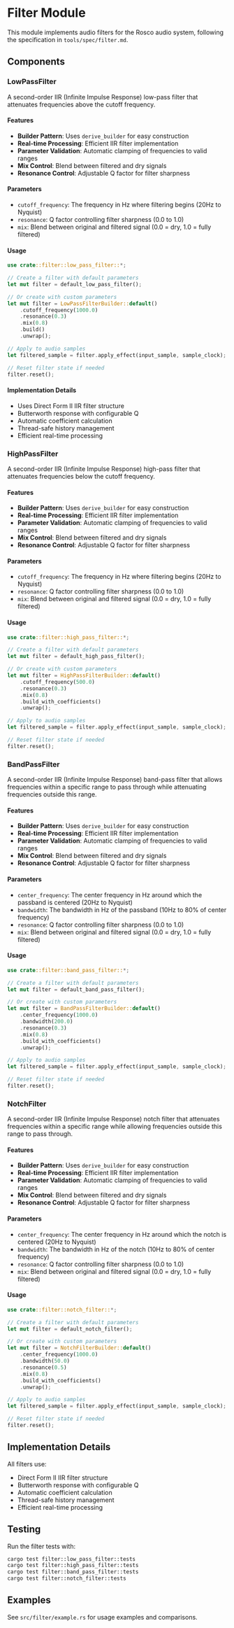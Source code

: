# Filter Module

This module implements audio filters for the Rosco audio system, following the specification in `tools/spec/filter.md`.

## Components

### LowPassFilter

A second-order IIR (Infinite Impulse Response) low-pass filter that attenuates frequencies above the cutoff frequency.

#### Features

- **Builder Pattern**: Uses `derive_builder` for easy construction
- **Real-time Processing**: Efficient IIR filter implementation
- **Parameter Validation**: Automatic clamping of frequencies to valid ranges
- **Mix Control**: Blend between filtered and dry signals
- **Resonance Control**: Adjustable Q factor for filter sharpness

#### Parameters

- `cutoff_frequency`: The frequency in Hz where filtering begins (20Hz to Nyquist)
- `resonance`: Q factor controlling filter sharpness (0.0 to 1.0)
- `mix`: Blend between original and filtered signal (0.0 = dry, 1.0 = fully filtered)

#### Usage

```rust
use crate::filter::low_pass_filter::*;

// Create a filter with default parameters
let mut filter = default_low_pass_filter();

// Or create with custom parameters
let mut filter = LowPassFilterBuilder::default()
    .cutoff_frequency(1000.0)
    .resonance(0.3)
    .mix(0.8)
    .build()
    .unwrap();

// Apply to audio samples
let filtered_sample = filter.apply_effect(input_sample, sample_clock);

// Reset filter state if needed
filter.reset();
```

#### Implementation Details

- Uses Direct Form II IIR filter structure
- Butterworth response with configurable Q
- Automatic coefficient calculation
- Thread-safe history management
- Efficient real-time processing

### HighPassFilter

A second-order IIR (Infinite Impulse Response) high-pass filter that attenuates frequencies below the cutoff frequency.

#### Features

- **Builder Pattern**: Uses `derive_builder` for easy construction
- **Real-time Processing**: Efficient IIR filter implementation
- **Parameter Validation**: Automatic clamping of frequencies to valid ranges
- **Mix Control**: Blend between filtered and dry signals
- **Resonance Control**: Adjustable Q factor for filter sharpness

#### Parameters

- `cutoff_frequency`: The frequency in Hz where filtering begins (20Hz to Nyquist)
- `resonance`: Q factor controlling filter sharpness (0.0 to 1.0)
- `mix`: Blend between original and filtered signal (0.0 = dry, 1.0 = fully filtered)

#### Usage

```rust
use crate::filter::high_pass_filter::*;

// Create a filter with default parameters
let mut filter = default_high_pass_filter();

// Or create with custom parameters
let mut filter = HighPassFilterBuilder::default()
    .cutoff_frequency(500.0)
    .resonance(0.3)
    .mix(0.8)
    .build_with_coefficients()
    .unwrap();

// Apply to audio samples
let filtered_sample = filter.apply_effect(input_sample, sample_clock);

// Reset filter state if needed
filter.reset();
```

### BandPassFilter

A second-order IIR (Infinite Impulse Response) band-pass filter that allows frequencies within a specific range to pass through while attenuating frequencies outside this range.

#### Features

- **Builder Pattern**: Uses `derive_builder` for easy construction
- **Real-time Processing**: Efficient IIR filter implementation
- **Parameter Validation**: Automatic clamping of frequencies to valid ranges
- **Mix Control**: Blend between filtered and dry signals
- **Resonance Control**: Adjustable Q factor for filter sharpness

#### Parameters

- `center_frequency`: The center frequency in Hz around which the passband is centered (20Hz to Nyquist)
- `bandwidth`: The bandwidth in Hz of the passband (10Hz to 80% of center frequency)
- `resonance`: Q factor controlling filter sharpness (0.0 to 1.0)
- `mix`: Blend between original and filtered signal (0.0 = dry, 1.0 = fully filtered)

#### Usage

```rust
use crate::filter::band_pass_filter::*;

// Create a filter with default parameters
let mut filter = default_band_pass_filter();

// Or create with custom parameters
let mut filter = BandPassFilterBuilder::default()
    .center_frequency(1000.0)
    .bandwidth(200.0)
    .resonance(0.3)
    .mix(0.8)
    .build_with_coefficients()
    .unwrap();

// Apply to audio samples
let filtered_sample = filter.apply_effect(input_sample, sample_clock);

// Reset filter state if needed
filter.reset();
```

### NotchFilter

A second-order IIR (Infinite Impulse Response) notch filter that attenuates frequencies within a specific range while allowing frequencies outside this range to pass through.

#### Features

- **Builder Pattern**: Uses `derive_builder` for easy construction
- **Real-time Processing**: Efficient IIR filter implementation
- **Parameter Validation**: Automatic clamping of frequencies to valid ranges
- **Mix Control**: Blend between filtered and dry signals
- **Resonance Control**: Adjustable Q factor for filter sharpness

#### Parameters

- `center_frequency`: The center frequency in Hz around which the notch is centered (20Hz to Nyquist)
- `bandwidth`: The bandwidth in Hz of the notch (10Hz to 80% of center frequency)
- `resonance`: Q factor controlling filter sharpness (0.0 to 1.0)
- `mix`: Blend between original and filtered signal (0.0 = dry, 1.0 = fully filtered)

#### Usage

```rust
use crate::filter::notch_filter::*;

// Create a filter with default parameters
let mut filter = default_notch_filter();

// Or create with custom parameters
let mut filter = NotchFilterBuilder::default()
    .center_frequency(1000.0)
    .bandwidth(50.0)
    .resonance(0.5)
    .mix(0.8)
    .build_with_coefficients()
    .unwrap();

// Apply to audio samples
let filtered_sample = filter.apply_effect(input_sample, sample_clock);

// Reset filter state if needed
filter.reset();
```

## Implementation Details

All filters use:
- Direct Form II IIR filter structure
- Butterworth response with configurable Q
- Automatic coefficient calculation
- Thread-safe history management
- Efficient real-time processing

## Testing

Run the filter tests with:

```bash
cargo test filter::low_pass_filter::tests
cargo test filter::high_pass_filter::tests
cargo test filter::band_pass_filter::tests
cargo test filter::notch_filter::tests
```

## Examples

See `src/filter/example.rs` for usage examples and comparisons.